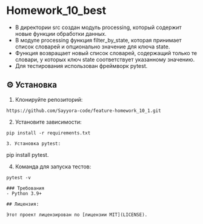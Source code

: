 
# Homework_10_best


- В директории src создан модуль processing, который содержит новые функции обработки данных.
- В модуле processing функция filter_by_state, которая принимает список словарей и опционально значение для ключа state. 
- Функция возвращает новый список словарей, содержащий только те словари, у которых ключ state соответствует указанному значению.
- Для тестирования использован фреймворк pytest.

## ⚙️ Установка
1. Клонируйте репозиторий:
```
https://github.com/Sayyora-code/feature-homework_10_1.git
```
2. Установите зависимости:
```
pip install -r requirements.txt

3. Установка pytest:
```
pip install pytest. 

4. Команда для запуска тестов:
```
pytest -v

### Требования
- Python 3.9+

## Лицензия:

Этот проект лицензирован по [лицензии MIT](LICENSE). 

